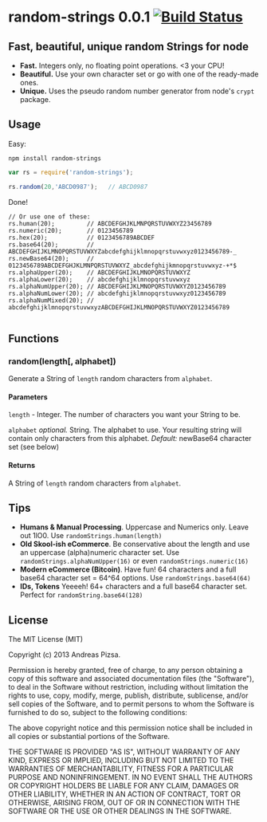 # random-strings 0.0.1 [![Build Status](https://travis-ci.org/AndreasPizsa/node-random-strings.png?branch=master)](https://travis-ci.org/AndreasPizsa/node-random-strings)
## Fast, beautiful, unique random Strings for node

- __Fast.__ Integers only, no floating point operations. <3 your CPU!
- __Beautiful.__ Use your own character set or go with one of the ready-made ones. 
- __Unique.__ Uses the pseudo random number generator from node's `crypt` package.

## Usage

Easy:

```
npm install random-strings
```

```js
var rs = require('random-strings');

rs.random(20,'ABCD0987');   // ABCD0987
```

Done!

```
// Or use one of these:
rs.human(20);         // ABCDEFGHJKLMNPQRSTUVWXYZ23456789
rs.numeric(20);       // 0123456789
rs.hex(20);           // 0123456789ABCDEF
rs.base64(20);        // ABCDEFGHIJKLMNOPQRSTUVWXYZabcdefghijklmnopqrstuvwxyz0123456789-_
rs.newBase64(20);     // 0123456789ABCDEFGHJKLMNPQRSTUVWXYZ_abcdefghijkmnopqrstuvwxyz-+*$
rs.alphaUpper(20);    // ABCDEFGHIJKLMNOPQRSTUVWXYZ
rs.alphaLower(20);    // abcdefghijklmnopqrstuvwxyz
rs.alphaNumUpper(20); // ABCDEFGHIJKLMNOPQRSTUVWXYZ0123456789
rs.alphaNumLower(20); // abcdefghijklmnopqrstuvwxyz0123456789
rs.alphaNumMixed(20); // abcdefghijklmnopqrstuvwxyzABCDEFGHIJKLMNOPQRSTUVWXYZ0123456789


```


## Functions
### random(length[, alphabet])

Generate a String of `length` random characters from `alphabet`.

#### Parameters
`length` - Integer. The number of characters you want your String to be.

`alphabet` _optional._ String. The alphabet to use. Your resulting string will contain only characters from this alphabet. _Default:_ newBase64 character set (see below)

#### Returns
A String of `length` random characters from `alphabet`.

## Tips
- __Humans & Manual Processing__. Uppercase and Numerics only. Leave out 1lO0. Use ``randomStrings.human(length)``
- __Old Skool-ish eCommerce__. Be conservative about the length and use an uppercase (alpha)numeric character set. Use ``randomStrings.alphaNumUpper(16)`` or even ``randomStrings.numeric(16)``
- __Modern eCommerce (Bitcoin)__. Have fun! 64 characters and a full base64 character set = 64^64 options. Use ``randomStrings.base64(64)``
- __IDs, Tokens__ Yeeeeh! 64+ characters and a full base64 character set. Perfect for ``randomString.base64(128)``

## License

The MIT License (MIT)

Copyright (c) 2013 Andreas Pizsa.

Permission is hereby granted, free of charge, to any person obtaining a copy
of this software and associated documentation files (the "Software"), to deal
in the Software without restriction, including without limitation the rights
to use, copy, modify, merge, publish, distribute, sublicense, and/or sell
copies of the Software, and to permit persons to whom the Software is
furnished to do so, subject to the following conditions:

The above copyright notice and this permission notice shall be included in
all copies or substantial portions of the Software.

THE SOFTWARE IS PROVIDED "AS IS", WITHOUT WARRANTY OF ANY KIND, EXPRESS OR
IMPLIED, INCLUDING BUT NOT LIMITED TO THE WARRANTIES OF MERCHANTABILITY,
FITNESS FOR A PARTICULAR PURPOSE AND NONINFRINGEMENT. IN NO EVENT SHALL THE
AUTHORS OR COPYRIGHT HOLDERS BE LIABLE FOR ANY CLAIM, DAMAGES OR OTHER
LIABILITY, WHETHER IN AN ACTION OF CONTRACT, TORT OR OTHERWISE, ARISING FROM,
OUT OF OR IN CONNECTION WITH THE SOFTWARE OR THE USE OR OTHER DEALINGS IN
THE SOFTWARE.

